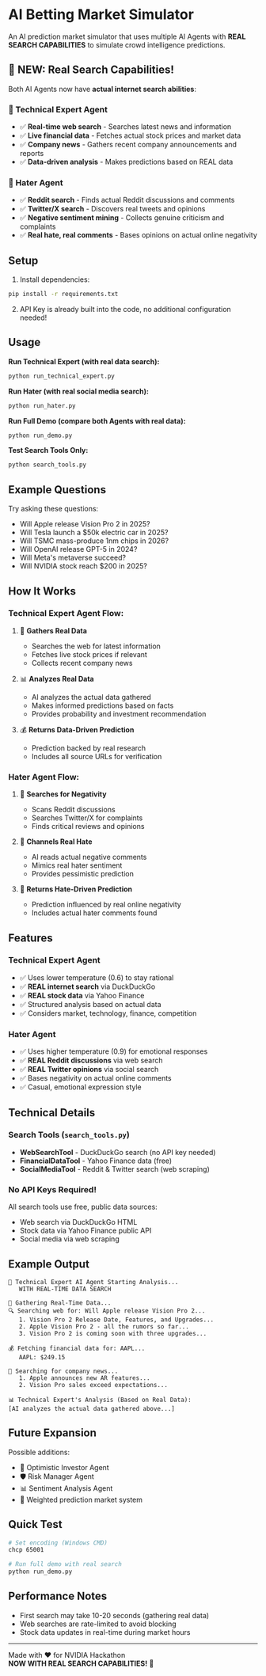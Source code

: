 # AI Betting Market Simulator

An AI prediction market simulator that uses multiple AI Agents with **REAL SEARCH CAPABILITIES** to simulate crowd intelligence predictions.

## 🎯 NEW: Real Search Capabilities!

Both AI Agents now have **actual internet search abilities**:

### 🔬 Technical Expert Agent
- ✅ **Real-time web search** - Searches latest news and information
- ✅ **Live financial data** - Fetches actual stock prices and market data
- ✅ **Company news** - Gathers recent company announcements and reports
- ✅ **Data-driven analysis** - Makes predictions based on REAL data

### 😤 Hater Agent
- ✅ **Reddit search** - Finds actual Reddit discussions and comments
- ✅ **Twitter/X search** - Discovers real tweets and opinions
- ✅ **Negative sentiment mining** - Collects genuine criticism and complaints
- ✅ **Real hate, real comments** - Bases opinions on actual online negativity

## Setup

1. Install dependencies:
```bash
pip install -r requirements.txt
```

2. API Key is already built into the code, no additional configuration needed!

## Usage

**Run Technical Expert (with real data search):**
```bash
python run_technical_expert.py
```

**Run Hater (with real social media search):**
```bash
python run_hater.py
```

**Run Full Demo (compare both Agents with real data):**
```bash
python run_demo.py
```

**Test Search Tools Only:**
```bash
python search_tools.py
```

## Example Questions

Try asking these questions:
- Will Apple release Vision Pro 2 in 2025?
- Will Tesla launch a $50k electric car in 2025?
- Will TSMC mass-produce 1nm chips in 2026?
- Will OpenAI release GPT-5 in 2024?
- Will Meta's metaverse succeed?
- Will NVIDIA stock reach $200 in 2025?

## How It Works

### Technical Expert Agent Flow:
1. 📡 **Gathers Real Data**
   - Searches the web for latest information
   - Fetches live stock prices if relevant
   - Collects recent company news

2. 📊 **Analyzes Real Data**
   - AI analyzes the actual data gathered
   - Makes informed predictions based on facts
   - Provides probability and investment recommendation

3. 💰 **Returns Data-Driven Prediction**
   - Prediction backed by real research
   - Includes all source URLs for verification

### Hater Agent Flow:
1. 📡 **Searches for Negativity**
   - Scans Reddit discussions
   - Searches Twitter/X for complaints
   - Finds critical reviews and opinions

2. 💬 **Channels Real Hate**
   - AI reads actual negative comments
   - Mimics real hater sentiment
   - Provides pessimistic prediction

3. 😤 **Returns Hate-Driven Prediction**
   - Prediction influenced by real online negativity
   - Includes actual hater comments found

## Features

### Technical Expert Agent
- ✅ Uses lower temperature (0.6) to stay rational
- ✅ **REAL internet search** via DuckDuckGo
- ✅ **REAL stock data** via Yahoo Finance
- ✅ Structured analysis based on actual data
- ✅ Considers market, technology, finance, competition

### Hater Agent
- ✅ Uses higher temperature (0.9) for emotional responses
- ✅ **REAL Reddit discussions** via web search
- ✅ **REAL Twitter opinions** via social search
- ✅ Bases negativity on actual online comments
- ✅ Casual, emotional expression style

## Technical Details

### Search Tools (`search_tools.py`)
- **WebSearchTool** - DuckDuckGo search (no API key needed)
- **FinancialDataTool** - Yahoo Finance data (free)
- **SocialMediaTool** - Reddit & Twitter search (web scraping)

### No API Keys Required!
All search tools use free, public data sources:
- Web search via DuckDuckGo HTML
- Stock data via Yahoo Finance public API
- Social media via web scraping

## Example Output

```
🔬 Technical Expert AI Agent Starting Analysis...
   WITH REAL-TIME DATA SEARCH

📡 Gathering Real-Time Data...
🔍 Searching web for: Will Apple release Vision Pro 2...
   1. Vision Pro 2 Release Date, Features, and Upgrades...
   2. Apple Vision Pro 2 - all the rumors so far...
   3. Vision Pro 2 is coming soon with three upgrades...

💰 Fetching financial data for: AAPL...
   AAPL: $249.15

📰 Searching for company news...
   1. Apple announces new AR features...
   2. Vision Pro sales exceed expectations...

📊 Technical Expert's Analysis (Based on Real Data):
[AI analyzes the actual data gathered above...]
```

## Future Expansion

Possible additions:
- 🎯 Optimistic Investor Agent
- 🛡️ Risk Manager Agent
- 📊 Sentiment Analysis Agent
- 🎲 Weighted prediction market system

## Quick Test

```bash
# Set encoding (Windows CMD)
chcp 65001

# Run full demo with real search
python run_demo.py
```

## Performance Notes

- First search may take 10-20 seconds (gathering real data)
- Web searches are rate-limited to avoid blocking
- Stock data updates in real-time during market hours

---

Made with ❤️ for NVIDIA Hackathon  
**NOW WITH REAL SEARCH CAPABILITIES!** 🚀

